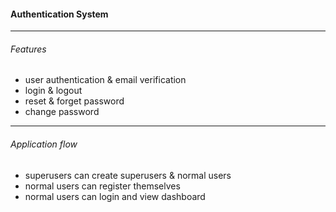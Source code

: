 #### Authentication System

---
###### Features

- user authentication & email verification
- login & logout
- reset & forget password
- change password

---
###### Application flow

- superusers can create superusers & normal users
- normal users can register themselves
- normal users can login and view dashboard